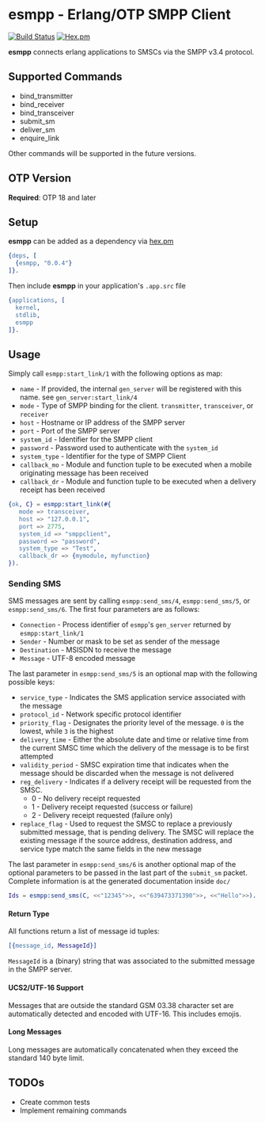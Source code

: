 # esmpp - Erlang/OTP SMPP Client

[![Build Status](https://travis-ci.org/VoyagerInnovations/esmpp.svg?branch=master)](https://travis-ci.org/VoyagerInnovations/esmpp) [![Hex.pm](https://img.shields.io/hexpm/v/esmpp.svg)](https://hex.pm/packages/esmpp)

**esmpp** connects erlang applications to SMSCs via the SMPP v3.4 protocol.

## Supported Commands

* bind\_transmitter
* bind\_receiver
* bind\_transceiver
* submit\_sm
* deliver\_sm
* enquire\_link

Other commands will be supported in the future versions.

## OTP Version

**Required**: OTP 18 and later

## Setup

**esmpp** can be added as a dependency via [hex.pm](https://hex.pm/packages/esmpp)

```erlang
{deps, [
  {esmpp, "0.0.4"}
]}. 
```

Then include **esmpp** in your application's `.app.src` file

```erlang
{applications, [
  kernel,
  stdlib,
  esmpp
]}.
```

## Usage

Simply call `esmpp:start_link/1` with the following options as map:

* `name` - If provided, the internal `gen_server` will be registered with this name. see `gen_server:start_link/4`
* `mode` - Type of SMPP binding for the client. `transmitter`, `transceiver`, or `receiver`
* `host` - Hostname or IP address of the SMPP server
* `port` - Port of the SMPP server
* `system_id` - Identifier for the SMPP client
* `password` - Password used to authenticate with the `system_id`
* `system_type` - Identifier for the type of SMPP Client
* `callback_mo` - Module and function tuple to be executed when a mobile originating message has been received
* `callback_dr` - Module and function tuple to be executed when a delivery receipt has been received

```erlang
{ok, C} = esmpp:start_link(#{
   mode => transceiver,
   host => "127.0.0.1",
   port => 2775,
   system_id => "smppclient",
   password => "password",
   system_type => "Test",
   callback_dr => {mymodule, myfunction}
}).
```

### Sending SMS

SMS messages are sent by calling `esmpp:send_sms/4`, `esmpp:send_sms/5`, or `esmpp:send_sms/6`. The first four parameters are as follows:

* `Connection` - Process identifier of `esmpp`'s `gen_server` returned by `esmpp:start_link/1`
* `Sender` - Number or mask to be set as sender of the message
* `Destination` - MSISDN to receive the message
* `Message` - UTF-8 encoded message

The last parameter in `esmpp:send_sms/5` is an optional map with the following possible keys:

* `service_type` - Indicates the SMS application service associated with the message
* `protocol_id` - Network specific protocol identifier
* `priority_flag` - Designates the priority level of the message. `0` is the lowest, while `3` is the highest
* `delivery_time` - Either the absolute date and time or relative time from the current SMSC time which the delivery of the message is to be first attempted
* `validity_period` - SMSC expiration time that indicates when the message should be discarded when the message is not delivered
* `reg_delivery` - Indicates if a delivery receipt will be requested from the SMSC.
    * 0 - No delivery receipt requested
    * 1 - Delivery receipt requested (success or failure)
    * 2 - Delivery receipt requested (failure only)
* `replace_flag` - Used to request the SMSC to replace a previously submitted message, that is pending delivery. The SMSC will replace the existing message if the source address, destination address, and service type match the same fields in the new message

The last parameter in `esmpp:send_sms/6` is another optional map of the optional parameters to be passed in the last part of the `submit_sm` packet. Complete information is at the generated documentation inside `doc/`

```erlang
Ids = esmpp:send_sms(C, <<"12345">>, <<"639473371390">>, <<"Hello">>).
```

#### Return Type

All functions return a list of message id tuples:

```erlang
[{message_id, MessageId}]
```

`MessageId` is a (binary) string that was associated to the submitted message in the SMPP server.

#### UCS2/UTF-16 Support

Messages that are outside the standard GSM 03.38 character set are automatically detected and encoded with UTF-16. This includes emojis.

#### Long Messages

Long messages are automatically concatenated when they exceed the standard 140 byte limit. 

## TODOs

* Create common tests
* Implement remaining commands
